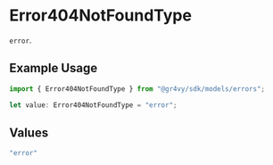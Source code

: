 # Error404NotFoundType

`error`.

## Example Usage

```typescript
import { Error404NotFoundType } from "@gr4vy/sdk/models/errors";

let value: Error404NotFoundType = "error";
```

## Values

```typescript
"error"
```